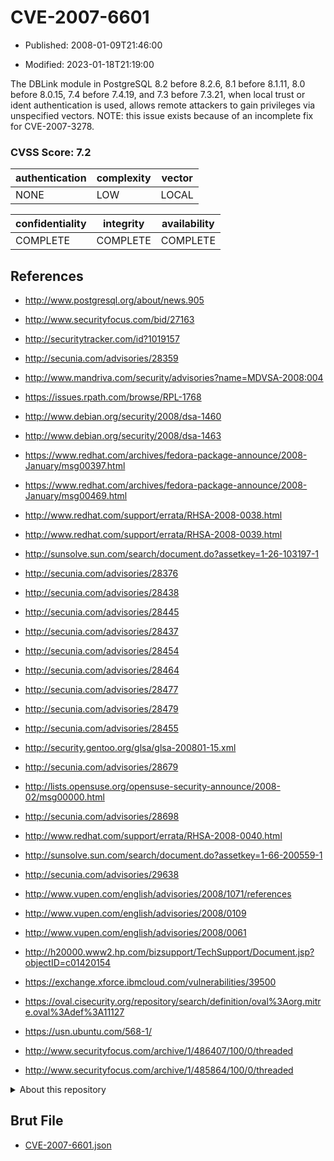 # CVE-2007-6601

- Published: 2008-01-09T21:46:00

- Modified: 2023-01-18T21:19:00

The DBLink module in PostgreSQL 8.2 before 8.2.6, 8.1 before 8.1.11, 8.0 before 8.0.15, 7.4 before 7.4.19, and 7.3 before 7.3.21, when local trust or ident authentication is used, allows remote attackers to gain privileges via unspecified vectors.  NOTE: this issue exists because of an incomplete fix for CVE-2007-3278.

### CVSS Score: **7.2**

| authentication | complexity | vector |
| --- | --- | --- |
| NONE | LOW | LOCAL |

| confidentiality | integrity | availability |
| --- | --- | --- |
| COMPLETE | COMPLETE | COMPLETE |

## References

* http://www.postgresql.org/about/news.905

* http://www.securityfocus.com/bid/27163

* http://securitytracker.com/id?1019157

* http://secunia.com/advisories/28359

* http://www.mandriva.com/security/advisories?name=MDVSA-2008:004

* https://issues.rpath.com/browse/RPL-1768

* http://www.debian.org/security/2008/dsa-1460

* http://www.debian.org/security/2008/dsa-1463

* https://www.redhat.com/archives/fedora-package-announce/2008-January/msg00397.html

* https://www.redhat.com/archives/fedora-package-announce/2008-January/msg00469.html

* http://www.redhat.com/support/errata/RHSA-2008-0038.html

* http://www.redhat.com/support/errata/RHSA-2008-0039.html

* http://sunsolve.sun.com/search/document.do?assetkey=1-26-103197-1

* http://secunia.com/advisories/28376

* http://secunia.com/advisories/28438

* http://secunia.com/advisories/28445

* http://secunia.com/advisories/28437

* http://secunia.com/advisories/28454

* http://secunia.com/advisories/28464

* http://secunia.com/advisories/28477

* http://secunia.com/advisories/28479

* http://secunia.com/advisories/28455

* http://security.gentoo.org/glsa/glsa-200801-15.xml

* http://secunia.com/advisories/28679

* http://lists.opensuse.org/opensuse-security-announce/2008-02/msg00000.html

* http://secunia.com/advisories/28698

* http://www.redhat.com/support/errata/RHSA-2008-0040.html

* http://sunsolve.sun.com/search/document.do?assetkey=1-66-200559-1

* http://secunia.com/advisories/29638

* http://www.vupen.com/english/advisories/2008/1071/references

* http://www.vupen.com/english/advisories/2008/0109

* http://www.vupen.com/english/advisories/2008/0061

* http://h20000.www2.hp.com/bizsupport/TechSupport/Document.jsp?objectID=c01420154

* https://exchange.xforce.ibmcloud.com/vulnerabilities/39500

* https://oval.cisecurity.org/repository/search/definition/oval%3Aorg.mitre.oval%3Adef%3A11127

* https://usn.ubuntu.com/568-1/

* http://www.securityfocus.com/archive/1/486407/100/0/threaded

* http://www.securityfocus.com/archive/1/485864/100/0/threaded

<details>
<summary>About this repository</summary> 

  This repository is part of the project [Live Hack CVE](https://github.com/Live-Hack-CVE). Main website can be found [www.live-hack.org](https://www.live-hack.org) 
  
  Made by [Sn0wAlice](https://github.com/Sn0wAlice) for the people that care about security and need to have a feed of the latest CVEs. Hope you enjoy it, don't forget to star the repo and follow me on [Twitter](https://twitter.com/Sn0wAlice) and [Github](https://github.com/Sn0wAlice). And that is my [personnal website](https://www.alice-snow.me/)

  - [Home Page](https://github.com/Live-Hack-CVE)
  - [Framework](https://github.com/Live-Hack-CVE/cve-framework)
  - [CVE database](https://github.com/Live-Hack-CVE/full_database)
  - [Changelog](https://github.com/Live-Hack-CVE/Changelog)
</details>

## Brut File

* [CVE-2007-6601.json](https://raw.githubusercontent.com/Live-Hack-CVE/full_database/main/cves/2007/CVE-2007-6601.json)

